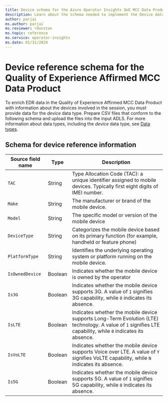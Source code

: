 ```yaml
---
title: Device schema for the Azure Operator Insights QoE MCC Data Product
description: Learn about the schema needed to implement the Device data type in the Quality of Experience – Affirmed MCC Data Product for Azure Operator Insights
author: parjai
ms.author: parjai
ms.reviewer: rdunstan
ms.topic: reference
ms.service: operator-insights
ms.date: 01/31/2024
---
```


<!-- #CustomerIntent: As a Data Product user, I want to add the ability to add device reference data to further enrich the MCC Event Data Records-->

# Device reference schema for the Quality of Experience Affirmed MCC Data Product

To enrich EDR data in the Quality of Experience Affirmed MCC Data Product with information about the devices involved in the session, you must provide  data for the *device* data type. Prepare CSV files that conform to the following schema and upload the files into the input ADLS. For more information about data types, including the *device* data type, see [Data types](concept-data-types.md).

## Schema for device reference information

| Source field name | Type | Description |
| --- | --- | --- |
| `TAC` | String | Type Allocation Code (TAC): a unique identifier assigned to mobile devices. Typically first eight digits of IMEI number. |
| `Make` | String | The manufacturer or brand of the mobile device. |
| `Model` | String | The specific model or version of the mobile device |
| `DeviceType` | String | Categorizes the mobile device based on its primary function (for example, handheld or feature phone) |
| `PlatformType` | String | Identifies the underlying operating system or platform running on the mobile device. |
| `IsOwnedDevice` | Boolean | Indicates whether the mobile device is owned by the operator |
| `Is3G` | Boolean | Indicates whether the mobile device supports 3G. A value of `1` signifies 3G capability, while `0` indicates its absence. |
| `IsLTE` | Boolean | Indicates whether the mobile device supports Long-Term Evolution (LTE) technology. A value of `1` signifies LTE capability, while `0` indicates its absence. |
| `IsVoLTE` | Boolean | Indicates whether the mobile device supports Voice over LTE. A value of `Y` signifies VoLTE capability, while `N` indicates its absence. |
| `Is5G` | Boolean | Indicates whether the mobile device supports 5G. A value of `1` signifies 5G capability, while `0` indicates its absence. |